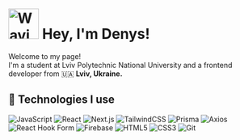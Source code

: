 # <img src="https://raw.githubusercontent.com/Tarikul-Islam-Anik/Animated-Fluent-Emojis/master/Emojis/Hand%20gestures/Waving%20Hand.png" alt="Waving Hand" width="60" height="60" /> Hey, I'm Denys!

Welcome to my page!  
I'm a student at Lviv Polytechnic National University and a frontend developer from 🇺🇦 **Lviv, Ukraine.**

## 🔧 Technologies I use
<p>
  <img alt="JavaScript" src="https://img.shields.io/badge/-JavaScript-F7DF1E?style=flat-square&logo=javascript&logoColor=000000" />
  <img alt="React" src="https://img.shields.io/badge/-React-149eca?style=flat-square&logo=react&logoColor=ffffff"/>
  <img alt="Next.js" src="https://img.shields.io/badge/-Next.js-000000?style=flat-square&logo=Next.js&logoColor=ffffff" />
  <img alt="TailwindCSS" src="https://img.shields.io/badge/-TailwindCSS-38BDF8?style=flat-square&logo=tailwind-css&logoColor=ffffff" />
  <img alt="Prisma" src="https://img.shields.io/badge/-Prisma-2D3748?style=flat-square&logo=prisma&logoColor=ffffff" />
  <img alt="Axios" src="https://img.shields.io/badge/-Axios-5A29E4?style=flat-square&logo=axios&logoColor=ffffff" />
  <img alt="React Hook Form" src="https://img.shields.io/badge/-React Hook Form-EC5990?style=flat-square&logo=reacthookform&logoColor=ffffff" />
  <img alt="Firebase" src="https://img.shields.io/badge/-Firebase-FFCA28?style=flat-square&logo=firebase&logoColor=000000" />
  <img alt="HTML5" src="https://img.shields.io/badge/-HTML5-E34F26?style=flat-square&logo=html5&logoColor=ffffff" />
  <img alt="CSS3" src="https://img.shields.io/badge/-CSS3-1572B6?style=flat-square&logo=css3&logoColor=ffffff" />
  <img alt="Git" src="https://img.shields.io/badge/-Git-F05032?style=flat-square&logo=git&logoColor=ffffff" />
</p>
